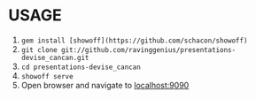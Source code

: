 # USAGE

1. `gem install [showoff](https://github.com/schacon/showoff)`
2. `git clone git://github.com/ravinggenius/presentations-devise_cancan.git`
3. `cd presentations-devise_cancan`
4. `showoff serve`
5. Open browser and navigate to [localhost:9090](http://localhost:9090/)
